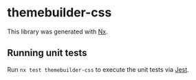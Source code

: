 # themebuilder-css

This library was generated with [Nx](https://nx.dev).

## Running unit tests

Run `nx test themebuilder-css` to execute the unit tests via [Jest](https://jestjs.io).
